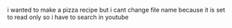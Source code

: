 i wanted to make a pizza recipe but i cant change file name because it is set to read only so i have to search in youtube  